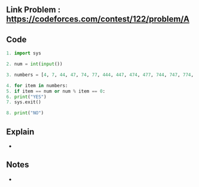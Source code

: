 ## **Link Problem** : https://codeforces.com/contest/122/problem/A


## **Code**

```python
1. import sys

2. num = int(input())

3. numbers = [4, 7, 44, 47, 74, 77, 444, 447, 474, 477, 744, 747, 774, 777]

4. for item in numbers:
5. if item == num or num % item == 0:
6. print("YES")
7. sys.exit()

8. print("NO")
```

## **Explain**
- 

## **Notes**
- 
